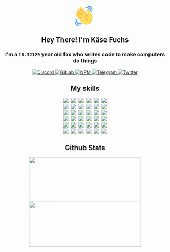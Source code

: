 <div><p align=center><img src=./resources/images/wave.gif width=64px height=64px></p><h2 align=center>Hey There! I'm Käse Fuchs</h2><h3 align=center>I'm a <code>18.32129</code> year old fox who writes code to make computers do things</h3><p align=center><a href=https://discord.com/users/507526681125322772><img alt=Discord src="https://img.shields.io/badge/Discord-5865F2?logo=discord&logoColor=white&style=flat-square#0ccea29fd517beb01b05a6d9c4c1c14e"> </a><a href=https://gitlab.com/kasefuchs><img alt=GitLab src="https://img.shields.io/badge/GitLab-330F63?logo=gitlab&logoColor=white&style=flat-square#0ccea29fd517beb01b05a6d9c4c1c14e"> </a><a href=https://npmjs.com/~kasefuchs><img alt=NPM src="https://img.shields.io/badge/NPM-CB3837?logo=npm&logoColor=white&style=flat-square#0ccea29fd517beb01b05a6d9c4c1c14e"> </a><a href=https://t.me/kasefuchs><img alt=Telegram src="https://img.shields.io/badge/Telegram-2CA5E0?logo=telegram&logoColor=white&style=flat-square#0ccea29fd517beb01b05a6d9c4c1c14e"> </a><a href=https://twitter.com/kasefuchs><img alt=Twitter src="https://img.shields.io/badge/Twitter-1DA1F2?logo=twitter&logoColor=white&style=flat-square#0ccea29fd517beb01b05a6d9c4c1c14e"></a></p><h2 align=center>My skills</h2><p align=center><a href=https://aws.amazon.com/ ><picture><source srcset="https://skillicons.dev/icons?i=aws&theme=dark#0ccea29fd517beb01b05a6d9c4c1c14e" media="(prefers-color-scheme: dark)"><source srcset="https://skillicons.dev/icons?i=aws&theme=light#0ccea29fd517beb01b05a6d9c4c1c14e" media="(prefers-color-scheme: light), (prefers-color-scheme: no-preference)"><img src="https://skillicons.dev/icons?i=aws&theme=light#0ccea29fd517beb01b05a6d9c4c1c14e"></picture></a>&nbsp;&nbsp;<a href=https://en.wikipedia.org/wiki/Bash_(Unix_shell)><picture><source srcset="https://skillicons.dev/icons?i=bash&theme=dark#0ccea29fd517beb01b05a6d9c4c1c14e" media="(prefers-color-scheme: dark)"><source srcset="https://skillicons.dev/icons?i=bash&theme=light#0ccea29fd517beb01b05a6d9c4c1c14e" media="(prefers-color-scheme: light), (prefers-color-scheme: no-preference)"><img src="https://skillicons.dev/icons?i=bash&theme=light#0ccea29fd517beb01b05a6d9c4c1c14e"></picture></a>&nbsp;&nbsp;<a href=https://discord.com/developers/docs><picture><source srcset="https://skillicons.dev/icons?i=bots&theme=dark#0ccea29fd517beb01b05a6d9c4c1c14e" media="(prefers-color-scheme: dark)"><source srcset="https://skillicons.dev/icons?i=bots&theme=light#0ccea29fd517beb01b05a6d9c4c1c14e" media="(prefers-color-scheme: light), (prefers-color-scheme: no-preference)"><img src="https://skillicons.dev/icons?i=bots&theme=light#0ccea29fd517beb01b05a6d9c4c1c14e"></picture></a>&nbsp;&nbsp;<a href=https://www.cloudflare.com/ ><picture><source srcset="https://skillicons.dev/icons?i=cloudflare&theme=dark#0ccea29fd517beb01b05a6d9c4c1c14e" media="(prefers-color-scheme: dark)"><source srcset="https://skillicons.dev/icons?i=cloudflare&theme=light#0ccea29fd517beb01b05a6d9c4c1c14e" media="(prefers-color-scheme: light), (prefers-color-scheme: no-preference)"><img src="https://skillicons.dev/icons?i=cloudflare&theme=light#0ccea29fd517beb01b05a6d9c4c1c14e"></picture></a>&nbsp;&nbsp;<a href=https://en.wikipedia.org/wiki/CSS><picture><source srcset="https://skillicons.dev/icons?i=css&theme=dark#0ccea29fd517beb01b05a6d9c4c1c14e" media="(prefers-color-scheme: dark)"><source srcset="https://skillicons.dev/icons?i=css&theme=light#0ccea29fd517beb01b05a6d9c4c1c14e" media="(prefers-color-scheme: light), (prefers-color-scheme: no-preference)"><img src="https://skillicons.dev/icons?i=css&theme=light#0ccea29fd517beb01b05a6d9c4c1c14e"></picture></a>&nbsp;&nbsp;<a href=https://www.docker.com/ ><picture><source srcset="https://skillicons.dev/icons?i=docker&theme=dark#0ccea29fd517beb01b05a6d9c4c1c14e" media="(prefers-color-scheme: dark)"><source srcset="https://skillicons.dev/icons?i=docker&theme=light#0ccea29fd517beb01b05a6d9c4c1c14e" media="(prefers-color-scheme: light), (prefers-color-scheme: no-preference)"><img src="https://skillicons.dev/icons?i=docker&theme=light#0ccea29fd517beb01b05a6d9c4c1c14e"></picture></a><br><a href=https://www.electronjs.org/ ><picture><source srcset="https://skillicons.dev/icons?i=electron&theme=dark#0ccea29fd517beb01b05a6d9c4c1c14e" media="(prefers-color-scheme: dark)"><source srcset="https://skillicons.dev/icons?i=electron&theme=light#0ccea29fd517beb01b05a6d9c4c1c14e" media="(prefers-color-scheme: light), (prefers-color-scheme: no-preference)"><img src="https://skillicons.dev/icons?i=electron&theme=light#0ccea29fd517beb01b05a6d9c4c1c14e"></picture></a>&nbsp;&nbsp;<a href=https://expressjs.com/ ><picture><source srcset="https://skillicons.dev/icons?i=express&theme=dark#0ccea29fd517beb01b05a6d9c4c1c14e" media="(prefers-color-scheme: dark)"><source srcset="https://skillicons.dev/icons?i=express&theme=light#0ccea29fd517beb01b05a6d9c4c1c14e" media="(prefers-color-scheme: light), (prefers-color-scheme: no-preference)"><img src="https://skillicons.dev/icons?i=express&theme=light#0ccea29fd517beb01b05a6d9c4c1c14e"></picture></a>&nbsp;&nbsp;<a href=https://www.figma.com/ ><picture><source srcset="https://skillicons.dev/icons?i=figma&theme=dark#0ccea29fd517beb01b05a6d9c4c1c14e" media="(prefers-color-scheme: dark)"><source srcset="https://skillicons.dev/icons?i=figma&theme=light#0ccea29fd517beb01b05a6d9c4c1c14e" media="(prefers-color-scheme: light), (prefers-color-scheme: no-preference)"><img src="https://skillicons.dev/icons?i=figma&theme=light#0ccea29fd517beb01b05a6d9c4c1c14e"></picture></a>&nbsp;&nbsp;<a href=https://firebase.google.com/ ><picture><source srcset="https://skillicons.dev/icons?i=firebase&theme=dark#0ccea29fd517beb01b05a6d9c4c1c14e" media="(prefers-color-scheme: dark)"><source srcset="https://skillicons.dev/icons?i=firebase&theme=light#0ccea29fd517beb01b05a6d9c4c1c14e" media="(prefers-color-scheme: light), (prefers-color-scheme: no-preference)"><img src="https://skillicons.dev/icons?i=firebase&theme=light#0ccea29fd517beb01b05a6d9c4c1c14e"></picture></a>&nbsp;&nbsp;<a href=https://flask.palletsprojects.com/ ><picture><source srcset="https://skillicons.dev/icons?i=flask&theme=dark#0ccea29fd517beb01b05a6d9c4c1c14e" media="(prefers-color-scheme: dark)"><source srcset="https://skillicons.dev/icons?i=flask&theme=light#0ccea29fd517beb01b05a6d9c4c1c14e" media="(prefers-color-scheme: light), (prefers-color-scheme: no-preference)"><img src="https://skillicons.dev/icons?i=flask&theme=light#0ccea29fd517beb01b05a6d9c4c1c14e"></picture></a>&nbsp;&nbsp;<a href=https://cloud.google.com/ ><picture><source srcset="https://skillicons.dev/icons?i=gcp&theme=dark#0ccea29fd517beb01b05a6d9c4c1c14e" media="(prefers-color-scheme: dark)"><source srcset="https://skillicons.dev/icons?i=gcp&theme=light#0ccea29fd517beb01b05a6d9c4c1c14e" media="(prefers-color-scheme: light), (prefers-color-scheme: no-preference)"><img src="https://skillicons.dev/icons?i=gcp&theme=light#0ccea29fd517beb01b05a6d9c4c1c14e"></picture></a><br><a href=https://git-scm.com/ ><picture><source srcset="https://skillicons.dev/icons?i=git&theme=dark#0ccea29fd517beb01b05a6d9c4c1c14e" media="(prefers-color-scheme: dark)"><source srcset="https://skillicons.dev/icons?i=git&theme=light#0ccea29fd517beb01b05a6d9c4c1c14e" media="(prefers-color-scheme: light), (prefers-color-scheme: no-preference)"><img src="https://skillicons.dev/icons?i=git&theme=light#0ccea29fd517beb01b05a6d9c4c1c14e"></picture></a>&nbsp;&nbsp;<a href=https://github.com/ ><picture><source srcset="https://skillicons.dev/icons?i=github&theme=dark#0ccea29fd517beb01b05a6d9c4c1c14e" media="(prefers-color-scheme: dark)"><source srcset="https://skillicons.dev/icons?i=github&theme=light#0ccea29fd517beb01b05a6d9c4c1c14e" media="(prefers-color-scheme: light), (prefers-color-scheme: no-preference)"><img src="https://skillicons.dev/icons?i=github&theme=light#0ccea29fd517beb01b05a6d9c4c1c14e"></picture></a>&nbsp;&nbsp;<a href=https://gitlab.com/ ><picture><source srcset="https://skillicons.dev/icons?i=gitlab&theme=dark#0ccea29fd517beb01b05a6d9c4c1c14e" media="(prefers-color-scheme: dark)"><source srcset="https://skillicons.dev/icons?i=gitlab&theme=light#0ccea29fd517beb01b05a6d9c4c1c14e" media="(prefers-color-scheme: light), (prefers-color-scheme: no-preference)"><img src="https://skillicons.dev/icons?i=gitlab&theme=light#0ccea29fd517beb01b05a6d9c4c1c14e"></picture></a>&nbsp;&nbsp;<a href=https://www.heroku.com/ ><picture><source srcset="https://skillicons.dev/icons?i=heroku&theme=dark#0ccea29fd517beb01b05a6d9c4c1c14e" media="(prefers-color-scheme: dark)"><source srcset="https://skillicons.dev/icons?i=heroku&theme=light#0ccea29fd517beb01b05a6d9c4c1c14e" media="(prefers-color-scheme: light), (prefers-color-scheme: no-preference)"><img src="https://skillicons.dev/icons?i=heroku&theme=light#0ccea29fd517beb01b05a6d9c4c1c14e"></picture></a>&nbsp;&nbsp;<a href=https://en.wikipedia.org/wiki/HTML><picture><source srcset="https://skillicons.dev/icons?i=html&theme=dark#0ccea29fd517beb01b05a6d9c4c1c14e" media="(prefers-color-scheme: dark)"><source srcset="https://skillicons.dev/icons?i=html&theme=light#0ccea29fd517beb01b05a6d9c4c1c14e" media="(prefers-color-scheme: light), (prefers-color-scheme: no-preference)"><img src="https://skillicons.dev/icons?i=html&theme=light#0ccea29fd517beb01b05a6d9c4c1c14e"></picture></a>&nbsp;&nbsp;<a href=https://en.wikipedia.org/wiki/JavaScript><picture><source srcset="https://skillicons.dev/icons?i=js&theme=dark#0ccea29fd517beb01b05a6d9c4c1c14e" media="(prefers-color-scheme: dark)"><source srcset="https://skillicons.dev/icons?i=js&theme=light#0ccea29fd517beb01b05a6d9c4c1c14e" media="(prefers-color-scheme: light), (prefers-color-scheme: no-preference)"><img src="https://skillicons.dev/icons?i=js&theme=light#0ccea29fd517beb01b05a6d9c4c1c14e"></picture></a><br><a href=https://en.wikipedia.org/wiki/Linux><picture><source srcset="https://skillicons.dev/icons?i=linux&theme=dark#0ccea29fd517beb01b05a6d9c4c1c14e" media="(prefers-color-scheme: dark)"><source srcset="https://skillicons.dev/icons?i=linux&theme=light#0ccea29fd517beb01b05a6d9c4c1c14e" media="(prefers-color-scheme: light), (prefers-color-scheme: no-preference)"><img src="https://skillicons.dev/icons?i=linux&theme=light#0ccea29fd517beb01b05a6d9c4c1c14e"></picture></a>&nbsp;&nbsp;<a href=https://mui.com/ ><picture><source srcset="https://skillicons.dev/icons?i=materialui&theme=dark#0ccea29fd517beb01b05a6d9c4c1c14e" media="(prefers-color-scheme: dark)"><source srcset="https://skillicons.dev/icons?i=materialui&theme=light#0ccea29fd517beb01b05a6d9c4c1c14e" media="(prefers-color-scheme: light), (prefers-color-scheme: no-preference)"><img src="https://skillicons.dev/icons?i=materialui&theme=light#0ccea29fd517beb01b05a6d9c4c1c14e"></picture></a>&nbsp;&nbsp;<a href=https://en.wikipedia.org/wiki/Markdown><picture><source srcset="https://skillicons.dev/icons?i=md&theme=dark#0ccea29fd517beb01b05a6d9c4c1c14e" media="(prefers-color-scheme: dark)"><source srcset="https://skillicons.dev/icons?i=md&theme=light#0ccea29fd517beb01b05a6d9c4c1c14e" media="(prefers-color-scheme: light), (prefers-color-scheme: no-preference)"><img src="https://skillicons.dev/icons?i=md&theme=light#0ccea29fd517beb01b05a6d9c4c1c14e"></picture></a>&nbsp;&nbsp;<a href=https://www.mongodb.com/ ><picture><source srcset="https://skillicons.dev/icons?i=mongodb&theme=dark#0ccea29fd517beb01b05a6d9c4c1c14e" media="(prefers-color-scheme: dark)"><source srcset="https://skillicons.dev/icons?i=mongodb&theme=light#0ccea29fd517beb01b05a6d9c4c1c14e" media="(prefers-color-scheme: light), (prefers-color-scheme: no-preference)"><img src="https://skillicons.dev/icons?i=mongodb&theme=light#0ccea29fd517beb01b05a6d9c4c1c14e"></picture></a>&nbsp;&nbsp;<a href=https://www.mysql.com/ ><picture><source srcset="https://skillicons.dev/icons?i=mysql&theme=dark#0ccea29fd517beb01b05a6d9c4c1c14e" media="(prefers-color-scheme: dark)"><source srcset="https://skillicons.dev/icons?i=mysql&theme=light#0ccea29fd517beb01b05a6d9c4c1c14e" media="(prefers-color-scheme: light), (prefers-color-scheme: no-preference)"><img src="https://skillicons.dev/icons?i=mysql&theme=light#0ccea29fd517beb01b05a6d9c4c1c14e"></picture></a>&nbsp;&nbsp;<a href=https://nextjs.org/ ><picture><source srcset="https://skillicons.dev/icons?i=nextjs&theme=dark#0ccea29fd517beb01b05a6d9c4c1c14e" media="(prefers-color-scheme: dark)"><source srcset="https://skillicons.dev/icons?i=nextjs&theme=light#0ccea29fd517beb01b05a6d9c4c1c14e" media="(prefers-color-scheme: light), (prefers-color-scheme: no-preference)"><img src="https://skillicons.dev/icons?i=nextjs&theme=light#0ccea29fd517beb01b05a6d9c4c1c14e"></picture></a><br><a href=https://nodejs.org/en/ ><picture><source srcset="https://skillicons.dev/icons?i=nodejs&theme=dark#0ccea29fd517beb01b05a6d9c4c1c14e" media="(prefers-color-scheme: dark)"><source srcset="https://skillicons.dev/icons?i=nodejs&theme=light#0ccea29fd517beb01b05a6d9c4c1c14e" media="(prefers-color-scheme: light), (prefers-color-scheme: no-preference)"><img src="https://skillicons.dev/icons?i=nodejs&theme=light#0ccea29fd517beb01b05a6d9c4c1c14e"></picture></a>&nbsp;&nbsp;<a href=https://www.postgresql.org/ ><picture><source srcset="https://skillicons.dev/icons?i=postgres&theme=dark#0ccea29fd517beb01b05a6d9c4c1c14e" media="(prefers-color-scheme: dark)"><source srcset="https://skillicons.dev/icons?i=postgres&theme=light#0ccea29fd517beb01b05a6d9c4c1c14e" media="(prefers-color-scheme: light), (prefers-color-scheme: no-preference)"><img src="https://skillicons.dev/icons?i=postgres&theme=light#0ccea29fd517beb01b05a6d9c4c1c14e"></picture></a>&nbsp;&nbsp;<a href=https://learn.microsoft.com/en-us/powershell/ ><picture><source srcset="https://skillicons.dev/icons?i=powershell&theme=dark#0ccea29fd517beb01b05a6d9c4c1c14e" media="(prefers-color-scheme: dark)"><source srcset="https://skillicons.dev/icons?i=powershell&theme=light#0ccea29fd517beb01b05a6d9c4c1c14e" media="(prefers-color-scheme: light), (prefers-color-scheme: no-preference)"><img src="https://skillicons.dev/icons?i=powershell&theme=light#0ccea29fd517beb01b05a6d9c4c1c14e"></picture></a>&nbsp;&nbsp;<a href=https://www.python.org/ ><picture><source srcset="https://skillicons.dev/icons?i=py&theme=dark#0ccea29fd517beb01b05a6d9c4c1c14e" media="(prefers-color-scheme: dark)"><source srcset="https://skillicons.dev/icons?i=py&theme=light#0ccea29fd517beb01b05a6d9c4c1c14e" media="(prefers-color-scheme: light), (prefers-color-scheme: no-preference)"><img src="https://skillicons.dev/icons?i=py&theme=light#0ccea29fd517beb01b05a6d9c4c1c14e"></picture></a>&nbsp;&nbsp;<a href=https://www.raspberrypi.org/ ><picture><source srcset="https://skillicons.dev/icons?i=raspberrypi&theme=dark#0ccea29fd517beb01b05a6d9c4c1c14e" media="(prefers-color-scheme: dark)"><source srcset="https://skillicons.dev/icons?i=raspberrypi&theme=light#0ccea29fd517beb01b05a6d9c4c1c14e" media="(prefers-color-scheme: light), (prefers-color-scheme: no-preference)"><img src="https://skillicons.dev/icons?i=raspberrypi&theme=light#0ccea29fd517beb01b05a6d9c4c1c14e"></picture></a>&nbsp;&nbsp;<a href=https://reactjs.org/ ><picture><source srcset="https://skillicons.dev/icons?i=react&theme=dark#0ccea29fd517beb01b05a6d9c4c1c14e" media="(prefers-color-scheme: dark)"><source srcset="https://skillicons.dev/icons?i=react&theme=light#0ccea29fd517beb01b05a6d9c4c1c14e" media="(prefers-color-scheme: light), (prefers-color-scheme: no-preference)"><img src="https://skillicons.dev/icons?i=react&theme=light#0ccea29fd517beb01b05a6d9c4c1c14e"></picture></a><br><a href=https://redux.js.org/ ><picture><source srcset="https://skillicons.dev/icons?i=redux&theme=dark#0ccea29fd517beb01b05a6d9c4c1c14e" media="(prefers-color-scheme: dark)"><source srcset="https://skillicons.dev/icons?i=redux&theme=light#0ccea29fd517beb01b05a6d9c4c1c14e" media="(prefers-color-scheme: light), (prefers-color-scheme: no-preference)"><img src="https://skillicons.dev/icons?i=redux&theme=light#0ccea29fd517beb01b05a6d9c4c1c14e"></picture></a>&nbsp;&nbsp;<a href=https://en.wikipedia.org/wiki/Regular_expression><picture><source srcset="https://skillicons.dev/icons?i=regex&theme=dark#0ccea29fd517beb01b05a6d9c4c1c14e" media="(prefers-color-scheme: dark)"><source srcset="https://skillicons.dev/icons?i=regex&theme=light#0ccea29fd517beb01b05a6d9c4c1c14e" media="(prefers-color-scheme: light), (prefers-color-scheme: no-preference)"><img src="https://skillicons.dev/icons?i=regex&theme=light#0ccea29fd517beb01b05a6d9c4c1c14e"></picture></a>&nbsp;&nbsp;<a href=https://en.wikipedia.org/wiki/Sass_(stylesheet_language)><picture><source srcset="https://skillicons.dev/icons?i=sass&theme=dark#0ccea29fd517beb01b05a6d9c4c1c14e" media="(prefers-color-scheme: dark)"><source srcset="https://skillicons.dev/icons?i=sass&theme=light#0ccea29fd517beb01b05a6d9c4c1c14e" media="(prefers-color-scheme: light), (prefers-color-scheme: no-preference)"><img src="https://skillicons.dev/icons?i=sass&theme=light#0ccea29fd517beb01b05a6d9c4c1c14e"></picture></a>&nbsp;&nbsp;<a href=https://www.typescriptlang.org/ ><picture><source srcset="https://skillicons.dev/icons?i=ts&theme=dark#0ccea29fd517beb01b05a6d9c4c1c14e" media="(prefers-color-scheme: dark)"><source srcset="https://skillicons.dev/icons?i=ts&theme=light#0ccea29fd517beb01b05a6d9c4c1c14e" media="(prefers-color-scheme: light), (prefers-color-scheme: no-preference)"><img src="https://skillicons.dev/icons?i=ts&theme=light#0ccea29fd517beb01b05a6d9c4c1c14e"></picture></a>&nbsp;&nbsp;<a href=https://unity.com/ ><picture><source srcset="https://skillicons.dev/icons?i=unity&theme=dark#0ccea29fd517beb01b05a6d9c4c1c14e" media="(prefers-color-scheme: dark)"><source srcset="https://skillicons.dev/icons?i=unity&theme=light#0ccea29fd517beb01b05a6d9c4c1c14e" media="(prefers-color-scheme: light), (prefers-color-scheme: no-preference)"><img src="https://skillicons.dev/icons?i=unity&theme=light#0ccea29fd517beb01b05a6d9c4c1c14e"></picture></a>&nbsp;&nbsp;<a href=https://workers.cloudflare.com/ ><picture><source srcset="https://skillicons.dev/icons?i=workers&theme=dark#0ccea29fd517beb01b05a6d9c4c1c14e" media="(prefers-color-scheme: dark)"><source srcset="https://skillicons.dev/icons?i=workers&theme=light#0ccea29fd517beb01b05a6d9c4c1c14e" media="(prefers-color-scheme: light), (prefers-color-scheme: no-preference)"><img src="https://skillicons.dev/icons?i=workers&theme=light#0ccea29fd517beb01b05a6d9c4c1c14e"></picture></a><br></p><h2 align=center>Github Stats</h2><p align=center><picture><source srcset="https://github-readme-stats-kasefuchs.vercel.app/api/?count_private=true&hide_border=true&hide_rank=true&line_height=20&hide_title=true&username=Kasefuchs&theme=dark#0ccea29fd517beb01b05a6d9c4c1c14e" media="(prefers-color-scheme: dark)"><source srcset="https://github-readme-stats-kasefuchs.vercel.app/api/?count_private=true&hide_border=true&hide_rank=true&line_height=20&hide_title=true&username=Kasefuchs&theme=light#0ccea29fd517beb01b05a6d9c4c1c14e" media="(prefers-color-scheme: light), (prefers-color-scheme: no-preference)"><img align=middle width=350 height=140 src="https://github-readme-stats-kasefuchs.vercel.app/api/?count_private=true&hide_border=true&hide_rank=true&line_height=20&hide_title=true&username=Kasefuchs&theme=light#0ccea29fd517beb01b05a6d9c4c1c14e"></picture><picture><source srcset="https://github-readme-stats-kasefuchs.vercel.app/api/top-langs/?count_private=true&hide_border=true&layout=compact&username=Kasefuchs&theme=dark#0ccea29fd517beb01b05a6d9c4c1c14e" media="(prefers-color-scheme: dark)"><source srcset="https://github-readme-stats-kasefuchs.vercel.app/api/top-langs/?count_private=true&hide_border=true&layout=compact&username=Kasefuchs&theme=light#0ccea29fd517beb01b05a6d9c4c1c14e" media="(prefers-color-scheme: light), (prefers-color-scheme: no-preference)"><img align=middle width=350 height=140 src="https://github-readme-stats-kasefuchs.vercel.app/api/top-langs/?count_private=true&hide_border=true&layout=compact&username=Kasefuchs&theme=light#0ccea29fd517beb01b05a6d9c4c1c14e"></picture></p><img src="https://hit.yhype.me/github/profile?user_id=64592097#0ccea29fd517beb01b05a6d9c4c1c14e" alt=""></div>